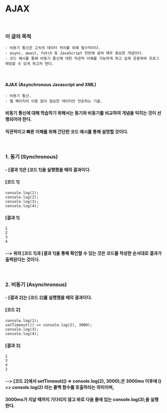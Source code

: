 # AJAX
<br/>

### 이 글의 목적
    - 비동기 통신은 고속의 데이터 처리를 위해 필수적이다.
    - async, await, fetch 등 JavaScript 전반에 걸쳐 매우 중요한 개념이다.
    - 코드 예시를 통해 비동기 통신에 대한 직관적 이해를 가능하게 하고 실제 응용하여 프로그래밍할 수 있게 하고자 한다.
<br/>

#### AJAX (Asynchronous Javascript and XML)
    - 비동기 통신.
    - 웹 페이지의 이동 없이 필요한 데이터만 전송하는 기술.


#### 비동기 통신에 대해 학습하기 위해서는 동기와 비동기를 비교하여 개념을 익히는 것이 선행되어야 한다.
#### 직관적이고 빠른 이해를 위해 간단한 코드 예시를 통해 설명할 것이다.
<br/>

### 1. 동기 (Synchronous)
#### - [결과 1]은 [코드 1]을 실행했을 때의 결과이다.
#### [코드 1]
```plaintext
console.log(1);
console.log(2);
console.log(3);
console.log(4);
```
#### [결과 1]
```plaintext
1
2
3
4
```
#### --> 위의 [코드 1]과 [결과 1]을 통해 확인할 수 있는 것은 코드를 작성한 순서대로 결과가 출력된다는 것이다.
<br/>

### 2. 비동기 (Asynchronous)
#### - [결과 2]는 [코드 2]를 실행했을 때의 결과이다.
#### [코드 2]
```plaintext
console.log(1);
setTimeout(() => console.log(2), 3000);
console.log(3);
console.log(4);
```
#### [결과 3]
```plaintext
1
3
4
2
```
#### --> [코드 2]에서 setTimeout(() => console.log(2), 3000);은 3000ms 이후에 () => console.log(2) 라는 콜백 함수를 호출하라는 의미이며,
#### 3000ms가 지날 때까지 기다리지 않고 바로 다음 줄에 있는 console.log(3);을 실행한다.
















